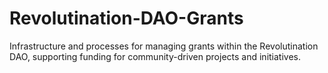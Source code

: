 # Revolutination-DAO-Grants
Infrastructure and processes for managing grants within the Revolutination DAO, supporting funding for community-driven projects and initiatives.
